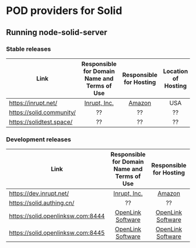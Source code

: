 # POD providers for Solid

## Running node-solid-server

### Stable releases

|               Link                |    Responsible for Domain Name and Terms of Use     |             Responsible for Hosting               | Location of Hosting | Solid Server Version |
|-----------------------------------|:---------------------------------------------------:|:-------------------------------------------------:|:-------------------:|:--------------------:|
| https://inrupt.net/               | [Inrupt, Inc.](https://inrupt.com/terms-of-service) |         [Amazon](https://aws.amazon.com)          |         USA         |          ??          |
| https://solid.community/          |                          ??                         |                        ??                         |         ??          |          ??          |
| https://solidtest.space/          |                          ??                         |                        ??                         |         ??          |          ??          |

### Development releases 

|               Link                |    Responsible for Domain Name and Terms of Use     |             Responsible for Hosting               | Location of Hosting | Solid Server Version |
|-----------------------------------|:---------------------------------------------------:|:-------------------------------------------------:|:-------------------:|:--------------------:|
| https://dev.inrupt.net/           | [Inrupt, Inc.](https://inrupt.com/terms-of-service) |         [Amazon](https://aws.amazon.com)          |         USA         |          ??          |
| https://solid.authing.cn/         |                          ??                         |                        ??                         |         ??          |          ??          |
| https://solid.openlinksw.com:8444 |  [OpenLink Software](https://www.openlinksw.com/)   | [OpenLink Software](https://www.openlinksw.com/)  |         USA         |        NSS 4.x       |
| https://solid.openlinksw.com:8445 |  [OpenLink Software](https://www.openlinksw.com/)   | [OpenLink Software](https://www.openlinksw.com/)  |         USA         |        NSS 5.x       |
